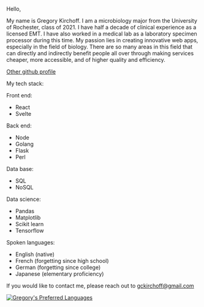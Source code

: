 Hello,

My name is Gregory Kirchoff. I am a microbiology major from the University of Rochester, class of 2021. I have half a decade of clinical experience as a licensed EMT. I have also worked in a medical lab as a laboratory specimen processor during this time. My passion lies in creating innovative web apps, especially in the field of biology. There are so many areas in this field that can directly and indirectly benefit people all over through making services cheaper, more accessible, and of higher quality and efficiency.

[Other github profile](https://github.com/gr-eggory)


My tech stack:

Front end:
- React
- Svelte

Back end:
- Node
- Golang
- Flask
- Perl

Data base:
- SQL
- NoSQL

Data science:
- Pandas
- Matplotlib
- Scikit learn
- Tensorflow

Spoken languages:
- English (native)
- French (forgetting since high school)
- German (forgetting since college)
- Japanese (elementary proficiency)

If you would like to contact me, please reach out to gckirchoff@gmail.com

[![Gregory's Preferred Languages](https://github-readme-stats.vercel.app/api/top-langs/?username=gckirchoff&theme=cobalt&hide=html,css,scss,pug)](https://github.com/anuraghazra/github-readme-stats)
